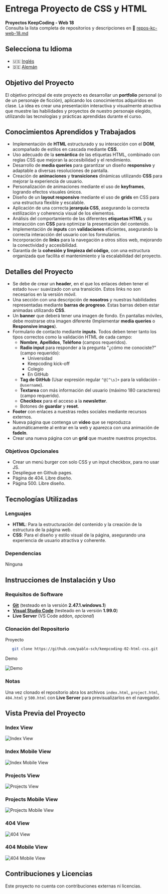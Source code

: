 # Entrega Proyecto de CSS y HTML

**Proyectos KeepCoding - Web 18**  
Consulta la lista completa de repositorios y descripciones en 📁 [repos-kc-web-18.md](https://github.com/pablo-sch/pablo-sch/blob/main/docs/repos-kc-web-18.md)

## Selecciona tu Idioma

- 🇺🇸 [Inglés](README.md)
- 🇩🇪 [Alemán](README.de.md)

<!-- ------------------------------------------------------------------------------------------- -->

## Objetivo del Proyecto

El objetivo principal de este proyecto es desarrollar un **portfolio** personal (o de un personaje de ficción), aplicando los conocimientos adquiridos en clase. La idea es crear una presentación interactiva y visualmente atractiva que muestre las habilidades y proyectos de nuestro personaje elegido, utilizando las tecnologías y prácticas aprendidas durante el curso.

<!-- ------------------------------------------------------------------------------------------- -->

## Conocimientos Aprendidos y Trabajados

- Implementación de **HTML** estructurado y su interacción con el **DOM**, acompañado de estilos en cascada mediante **CSS**.
- Uso adecuado de la **semántica** de las etiquetas HTML, combinado con reglas CSS que mejoran la accesibilidad y el rendimiento.
- Desarrollo de **media queries** para garantizar un diseño **responsivo** y adaptable a diversas resoluciones de pantalla.
- Creación de **animaciones** y **transiciones** dinámicas utilizando **CSS** para mejorar la experiencia de usuario.
- Personalización de animaciones mediante el uso de **keyframes**, logrando efectos visuales únicos.
- Diseño de un **layout responsivo** mediante el uso de **grids** en CSS para una estructura flexible y escalable.
- Aplicación de una correcta **jerarquía CSS**, asegurando la correcta estilización y coherencia visual de los elementos.
- Análisis del comportamiento de las diferentes **etiquetas HTML** y su interacción con **CSS** para optimizar la presentación del contenido.
- Implementación de **inputs** con **validaciones** eficientes, asegurando la correcta interacción del usuario con los formularios.
- Incorporación de **links** para la navegación a otros sitios web, mejorando la conectividad y accesibilidad.
- Garantía de la **cohesión y limpieza del código**, con una estructura organizada que facilita el mantenimiento y la escalabilidad del proyecto.

<!-- ------------------------------------------------------------------------------------------- -->

## Detalles del Proyecto

- Se debe de crear un **header**, en el que los enlaces deben tener el estado `hover` suavizado con una transición. Estos links no son necesarios en la versión móvil.
- Una sección con una descripción de **nosotros** y nuestras habilidades representadas mediante **barras de progreso**. Estas barras deben estar animadas utilizando **CSS**.
- Un **banner** que deberá tener una imagen de fondo. En pantallas móviles, debe mostrarse otra imagen diferente (Implementar **media queries** o **Responsive images**).
- Formulario de contacto mediante **inputs**. Todos deben tener tanto los tipos correctos como la validación HTML de cada campo:
  - **Nombre**, **Apellidos**, **Teléfono** (campos requeridos).
  - **Radio input** para responder a la pregunta "¿cómo me conociste?" (campo requerido):
    - Universidad
    - Keepcoding kick-off
    - Colegio
    - En GitHub
  - **Tag de GitHub** (Usar expresión regular `^@[^\s]+` para la validación - `@username`).
  - **Textarea** con más información del usuario (máximo 180 caracteres) (campo requerido).
  - **Checkbox** para el acceso a la **newsletter**.
  - Botones de **guardar** y **reset**.
- **Footer** con enlaces a nuestras redes sociales mediante recursos externos.
- Nueva página que contenga un **video** que se reproduzca automáticamente al entrar en la web y aparezca con una animación de **fadeIn**.
- Crear una nueva página con un **grid** que muestre nuestros proyectos.

### Objetivos Opcionales

- Crear un menú burger con solo CSS y un input checkbox, para no usar JS.
- Despliegue en Github pages.
- Página de 404. Libre diseño.
- Página 500. Libre diseño.

<!-- ------------------------------------------------------------------------------------------- -->

## Tecnologías Utilizadas

### Lenguajes

- **HTML**: Para la estructuración del contenido y la creación de la estructura de la página web.
- **CSS**: Para el diseño y estilo visual de la página, asegurando una experiencia de usuario atractiva y coherente.

### Dependencias

Ninguna

<!-- ------------------------------------------------------------------------------------------- -->

## Instrucciones de Instalación y Uso

### Requisitos de Software

- **[Git](https://git-scm.com/downloads)** (testeado en la versión **2.47.1.windows.1**)
- **[Visual Studio Code](https://code.visualstudio.com/)** (testeado en la versión **1.99.0**)
- **Live Server** (VS Code addon, _opcional_)

### Clonación del Repositorio

Proyecto

```bash
   git clone https://github.com/pablo-sch/keepcoding-02-html-css.git
```

Demo

![Demo](https://github.com/pablo-sch/pablo-sch/blob/main/etc/clone-tutorial.gif)

### Notas

Una vez clonado el repositorio abra los archivos `index.html`, `project.html`, `404.html` y `500.html` con **Live Server** para previsualizarlos en el navegador.

<!-- ------------------------------------------------------------------------------------------- -->

## Vista Previa del Proyecto

### Index View

![Index View](../etc/preview_images/index.png)

### Index Mobile View

![Index Mobile View](../etc/preview_images/index_mobile.png)

### Projects View

![Projects View](../etc/preview_images/projects.png)

### Projects Mobile View

![Projects Mobile View](../etc/preview_images/projects_mobile.png)

### 404 View

![404 View](../etc/preview_images/404.png)

### 404 Mobile View

![404 Mobile View](../etc/preview_images/404_mobile.png)

<!-- ------------------------------------------------------------------------------------------- -->

## Contribuciones y Licencias

Este proyecto no cuenta con contribuciones externas ni licencias.
